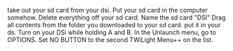 take out your sd card from your dsi.
Put your sd card in the computer somehow.
Delete everything off your sd card.
Name the sd card "DSI"
Drag all contents from the folder you downloaded to your sd card.
put it in your ds.
Turn on your DSi while holding A and B.
In the Unlaunch menu, go to OPTIONS.
Set NO BUTTON to the second TWiLight Menu++ on the list.
